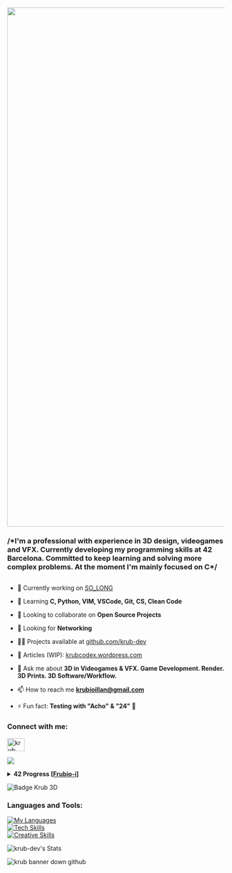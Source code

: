 <h1 align="center">
  <img src="https://iili.io/2nA3pIa.png" alt="heart krub" width="1200" height="auto" style="align: bottom;"> 
</h1>


<h3 align="left">/*I'm a professional with experience in 3D design, videogames and VFX. Currently developing my programming skills at 42 Barcelona. Committed to keep learning and solving more complex problems. At the moment I'm mainly focused on C*/</h3>

<p align="left"> <a href="https://twitter.com/" target="blank"><img src="https://img.shields.io/twitter/follow/?logo=twitter&style=for-the-badge" alt="" /></a> </p>

- 🔭 Currently working on [SO_LONG](https://www.42barcelona.com)

- 🌱 Learning **C, Python, VIM, VSCode, Git, CS, Clean Code**

- 👯 Looking to collaborate on **Open Source Projects**

- 🤝 Looking for **Networking**

- 👨‍💻 Projects available at [github.com/krub-dev](https://github.com/krub-dev)

- 📝 Articles (WIP): [krubcodex.wordpress.com](https://krubcodex.wordpress.com)

- 💬 Ask me about **3D in Videogames & VFX. Game Development. Render. 3D Prints. 3D Software/Workflow.**

- 📫 How to reach me **krubioillan@gmail.com**

- ⚡ Fun fact: **Testing with "Acho" & "24"** 🍋

<h3 align="left">Connect with me:</h3>

<a href="https://linkedin.com/in/krub" target="blank"><img align="center" src="https://raw.githubusercontent.com/rahuldkjain/github-profile-readme-generator/master/src/images/icons/Social/linked-in-alt.svg" alt="krub" height="30" width="40" /></a>
<p align="left">
</p>

![](https://komarev.com/ghpvc/?username=krub-dev&color=yellow&base=200&style=for-the-badge)
<details> <summary><strong>42 Progress [<a href="https://profile.intra.42.fr/users/frubio-i">Frubio-i</a>]</strong></summary>

| Rank | Project |
|-----:|-----------|
|   125/125| LIBFT |
|   100/100| PRINTF |
|   100/100| BORN2BEROOT |
|   125/100| GET_NEXT_LINE |
|    84/100| PUSH_SWAP |
|   100/100| EXAM RANK 02 |
|   125/100| MINITALK |
|       N/A| SO_LONG |

</details>

![Badge Krub 3D](https://media3.giphy.com/media/v1.Y2lkPTc5MGI3NjExaHAwcDhvcmJ0empuYjdyNWJsaWwwa3F2ejJrY3VxMnJnc2J4eTJreiZlcD12MV9pbnRlcm5hbF9naWZfYnlfaWQmY3Q9Zw/UG9D48EnnHHMYYHZvJ/giphy.gif)

<h3 align="left">Languages and Tools:</h3>

[![My Languages](https://skillicons.dev/icons?i=c,py)](https://skillicons.dev) <br>
[![Tech Skills](https://skillicons.dev/icons?i=vim,vscode,bash,linux,ubuntu,git,github)](https://skillicons.dev) <br>
[![Creative Skills](https://skillicons.dev/icons?i=unity,unreal,blender,ps,pr,ae,ai)](https://skillicons.dev)

![krub-dev's Stats](https://github-readme-stats.vercel.app/api?username=krub-dev&theme=gruvbox&show_icons=true&hide_border=false&count_private=true)

<picture>
 <source media="(prefers-color-scheme: dark)" srcset="https://iili.io/2nAdfku.png">
 <source media="(prefers-color-scheme: light)" srcset="https://iili.io/2nAdfku.png">
 <img alt="krub banner down github" src="https://iili.io/2nAdfku.png">
</picture>

